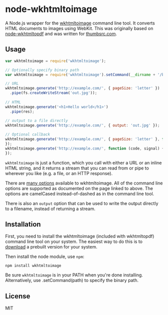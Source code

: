 node-wkhtmltoimage
==================

A Node.js wrapper for the [wkhtmltoimage](http://wkhtmltopdf.org/) command line tool.  It converts HTML documents to images using WebKit.  This was originally based on [node-wkhtmltopdf](https://github.com/devongovett/node-wkhtmltopdf) and was written for [thumbsrc.com](https://github.com/timstudd/thumbsrc.com).

## Usage

```javascript
var wkhtmltoimage = require('wkhtmltoimage');

// Optionally specify binary path
var wkhtmltoimage = require('wkhtmltoimage').setCommand(__dirname + '/bin/wkhtmltoimage');

// URL
wkhtmltoimage.generate('http://example.com/', { pageSize: 'letter' })
  .pipe(fs.createWriteStream('out.jpg'));
  
// HTML
wkhtmltoimage.generate('<h1>Hello world</h1>')
  .pipe(res);
  
// output to a file directly
wkhtmltoimage.generate('http://example.com/', { output: 'out.jpg' });

// Optional callback
wkhtmltoimage.generate('http://example.com/', { pageSize: 'letter' }, function (code, signal) {
});
wkhtmltoimage.generate('http://example.com/', function (code, signal) {
});
```

`wkhtmltoimage` is just a function, which you call with either a URL or an inline HTML string, and it returns a stream that you can read from or pipe to wherever you like (e.g. a file, or an HTTP response).

There are [many options](http://wkhtmltopdf.org/usage/wkhtmltopdf.txt) available to wkhtmltoimage.  All of the command line options are supported as documented on the page linked to above.  The options are camelCased instead-of-dashed as in the command line tool.

There is also an `output` option that can be used to write the output directly to a filename, instead of returning a stream.

## Installation

First, you need to install the wkhtmltoimage (included with wkhtmltopdf) command line tool on your system.  The easiest way to do this is to [download](http://wkhtmltopdf.org/) a prebuilt version for your system. 

Then install the node module, use `npm`:

    npm install wkhtmltoimage
    
Be sure `wkhtmltoimage` is in your PATH when you're done installing.  Alternatively, use .setCommand(path) to specify the binary path.
    
## License

MIT

